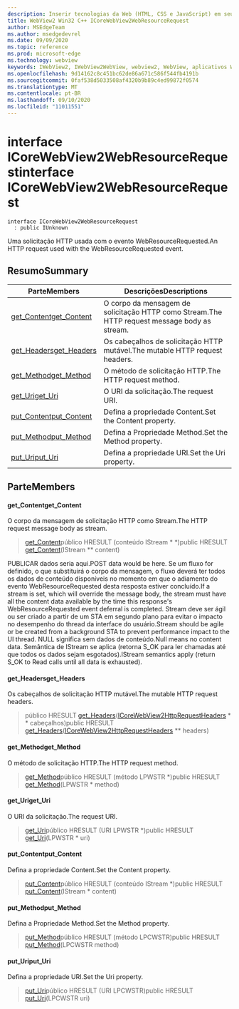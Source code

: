 ```yaml
---
description: Inserir tecnologias da Web (HTML, CSS e JavaScript) em seus aplicativos nativos com o controle WebView2 do Microsoft Edge
title: WebView2 Win32 C++ ICoreWebView2WebResourceRequest
author: MSEdgeTeam
ms.author: msedgedevrel
ms.date: 09/09/2020
ms.topic: reference
ms.prod: microsoft-edge
ms.technology: webview
keywords: IWebView2, IWebView2WebView, webview2, WebView, aplicativos Win32, Win32, Edge, ICoreWebView2, ICoreWebView2Controller, controle do navegador, HTML Edge, ICoreWebView2WebResourceRequest
ms.openlocfilehash: 9d14162c8c451bc62de86a671c586f544fb4191b
ms.sourcegitcommit: 0faf538d5033508af4320b9b89c4ed99872f0574
ms.translationtype: MT
ms.contentlocale: pt-BR
ms.lasthandoff: 09/10/2020
ms.locfileid: "11011551"
---
```

# <span data-ttu-id="0b7ea-104">interface ICoreWebView2WebResourceRequest</span><span class="sxs-lookup"><span data-stu-id="0b7ea-104">interface ICoreWebView2WebResourceRequest</span></span> 

```
interface ICoreWebView2WebResourceRequest
  : public IUnknown
```

<span data-ttu-id="0b7ea-105">Uma solicitação HTTP usada com o evento WebResourceRequested.</span><span class="sxs-lookup"><span data-stu-id="0b7ea-105">An HTTP request used with the WebResourceRequested event.</span></span>

## <span data-ttu-id="0b7ea-106">Resumo</span><span class="sxs-lookup"><span data-stu-id="0b7ea-106">Summary</span></span>

 <span data-ttu-id="0b7ea-107">Parte</span><span class="sxs-lookup"><span data-stu-id="0b7ea-107">Members</span></span>                        | <span data-ttu-id="0b7ea-108">Descrições</span><span class="sxs-lookup"><span data-stu-id="0b7ea-108">Descriptions</span></span>
--------------------------------|---------------------------------------------
[<span data-ttu-id="0b7ea-109">get_Content</span><span class="sxs-lookup"><span data-stu-id="0b7ea-109">get_Content</span></span>](#get_content) | <span data-ttu-id="0b7ea-110">O corpo da mensagem de solicitação HTTP como Stream.</span><span class="sxs-lookup"><span data-stu-id="0b7ea-110">The HTTP request message body as stream.</span></span>
[<span data-ttu-id="0b7ea-111">get_Headers</span><span class="sxs-lookup"><span data-stu-id="0b7ea-111">get_Headers</span></span>](#get_headers) | <span data-ttu-id="0b7ea-112">Os cabeçalhos de solicitação HTTP mutável.</span><span class="sxs-lookup"><span data-stu-id="0b7ea-112">The mutable HTTP request headers.</span></span>
[<span data-ttu-id="0b7ea-113">get_Method</span><span class="sxs-lookup"><span data-stu-id="0b7ea-113">get_Method</span></span>](#get_method) | <span data-ttu-id="0b7ea-114">O método de solicitação HTTP.</span><span class="sxs-lookup"><span data-stu-id="0b7ea-114">The HTTP request method.</span></span>
[<span data-ttu-id="0b7ea-115">get_Uri</span><span class="sxs-lookup"><span data-stu-id="0b7ea-115">get_Uri</span></span>](#get_uri) | <span data-ttu-id="0b7ea-116">O URI da solicitação.</span><span class="sxs-lookup"><span data-stu-id="0b7ea-116">The request URI.</span></span>
[<span data-ttu-id="0b7ea-117">put_Content</span><span class="sxs-lookup"><span data-stu-id="0b7ea-117">put_Content</span></span>](#put_content) | <span data-ttu-id="0b7ea-118">Defina a propriedade Content.</span><span class="sxs-lookup"><span data-stu-id="0b7ea-118">Set the Content property.</span></span>
[<span data-ttu-id="0b7ea-119">put_Method</span><span class="sxs-lookup"><span data-stu-id="0b7ea-119">put_Method</span></span>](#put_method) | <span data-ttu-id="0b7ea-120">Defina a Propriedade Method.</span><span class="sxs-lookup"><span data-stu-id="0b7ea-120">Set the Method property.</span></span>
[<span data-ttu-id="0b7ea-121">put_Uri</span><span class="sxs-lookup"><span data-stu-id="0b7ea-121">put_Uri</span></span>](#put_uri) | <span data-ttu-id="0b7ea-122">Defina a propriedade URI.</span><span class="sxs-lookup"><span data-stu-id="0b7ea-122">Set the Uri property.</span></span>

## <span data-ttu-id="0b7ea-123">Parte</span><span class="sxs-lookup"><span data-stu-id="0b7ea-123">Members</span></span>

#### <span data-ttu-id="0b7ea-124">get_Content</span><span class="sxs-lookup"><span data-stu-id="0b7ea-124">get_Content</span></span> 

<span data-ttu-id="0b7ea-125">O corpo da mensagem de solicitação HTTP como Stream.</span><span class="sxs-lookup"><span data-stu-id="0b7ea-125">The HTTP request message body as stream.</span></span>

> <span data-ttu-id="0b7ea-126">[get_Content](#get_content)público HRESULT (conteúdo IStream \* \*)</span><span class="sxs-lookup"><span data-stu-id="0b7ea-126">public HRESULT [get_Content](#get_content)(IStream \*\* content)</span></span>

<span data-ttu-id="0b7ea-127">PUBLICAR dados seria aqui.</span><span class="sxs-lookup"><span data-stu-id="0b7ea-127">POST data would be here.</span></span> <span data-ttu-id="0b7ea-128">Se um fluxo for definido, o que substituirá o corpo da mensagem, o fluxo deverá ter todos os dados de conteúdo disponíveis no momento em que o adiamento do evento WebResourceRequested desta resposta estiver concluído.</span><span class="sxs-lookup"><span data-stu-id="0b7ea-128">If a stream is set, which will override the message body, the stream must have all the content data available by the time this response's WebResourceRequested event deferral is completed.</span></span> <span data-ttu-id="0b7ea-129">Stream deve ser ágil ou ser criado a partir de um STA em segundo plano para evitar o impacto no desempenho do thread da interface do usuário.</span><span class="sxs-lookup"><span data-stu-id="0b7ea-129">Stream should be agile or be created from a background STA to prevent performance impact to the UI thread.</span></span> <span data-ttu-id="0b7ea-130">NULL significa sem dados de conteúdo.</span><span class="sxs-lookup"><span data-stu-id="0b7ea-130">Null means no content data.</span></span> <span data-ttu-id="0b7ea-131">Semântica de IStream se aplica (retorna S_OK para ler chamadas até que todos os dados sejam esgotados).</span><span class="sxs-lookup"><span data-stu-id="0b7ea-131">IStream semantics apply (return S_OK to Read calls until all data is exhausted).</span></span>

#### <span data-ttu-id="0b7ea-132">get_Headers</span><span class="sxs-lookup"><span data-stu-id="0b7ea-132">get_Headers</span></span> 

<span data-ttu-id="0b7ea-133">Os cabeçalhos de solicitação HTTP mutável.</span><span class="sxs-lookup"><span data-stu-id="0b7ea-133">The mutable HTTP request headers.</span></span>

> <span data-ttu-id="0b7ea-134">público HRESULT [get_Headers](#get_headers)([ICoreWebView2HttpRequestHeaders](icorewebview2httprequestheaders.md) \* \* cabeçalhos)</span><span class="sxs-lookup"><span data-stu-id="0b7ea-134">public HRESULT [get_Headers](#get_headers)([ICoreWebView2HttpRequestHeaders](icorewebview2httprequestheaders.md) \*\* headers)</span></span>

#### <span data-ttu-id="0b7ea-135">get_Method</span><span class="sxs-lookup"><span data-stu-id="0b7ea-135">get_Method</span></span> 

<span data-ttu-id="0b7ea-136">O método de solicitação HTTP.</span><span class="sxs-lookup"><span data-stu-id="0b7ea-136">The HTTP request method.</span></span>

> <span data-ttu-id="0b7ea-137">[get_Method](#get_method)público HRESULT (método LPWSTR \*)</span><span class="sxs-lookup"><span data-stu-id="0b7ea-137">public HRESULT [get_Method](#get_method)(LPWSTR \* method)</span></span>

#### <span data-ttu-id="0b7ea-138">get_Uri</span><span class="sxs-lookup"><span data-stu-id="0b7ea-138">get_Uri</span></span> 

<span data-ttu-id="0b7ea-139">O URI da solicitação.</span><span class="sxs-lookup"><span data-stu-id="0b7ea-139">The request URI.</span></span>

> <span data-ttu-id="0b7ea-140">[get_Uri](#get_uri)público HRESULT (URI LPWSTR \*)</span><span class="sxs-lookup"><span data-stu-id="0b7ea-140">public HRESULT [get_Uri](#get_uri)(LPWSTR \* uri)</span></span>

#### <span data-ttu-id="0b7ea-141">put_Content</span><span class="sxs-lookup"><span data-stu-id="0b7ea-141">put_Content</span></span> 

<span data-ttu-id="0b7ea-142">Defina a propriedade Content.</span><span class="sxs-lookup"><span data-stu-id="0b7ea-142">Set the Content property.</span></span>

> <span data-ttu-id="0b7ea-143">[put_Content](#put_content)público HRESULT (conteúdo IStream \*)</span><span class="sxs-lookup"><span data-stu-id="0b7ea-143">public HRESULT [put_Content](#put_content)(IStream \* content)</span></span>

#### <span data-ttu-id="0b7ea-144">put_Method</span><span class="sxs-lookup"><span data-stu-id="0b7ea-144">put_Method</span></span> 

<span data-ttu-id="0b7ea-145">Defina a Propriedade Method.</span><span class="sxs-lookup"><span data-stu-id="0b7ea-145">Set the Method property.</span></span>

> <span data-ttu-id="0b7ea-146">[put_Method](#put_method)público HRESULT (método LPCWSTR)</span><span class="sxs-lookup"><span data-stu-id="0b7ea-146">public HRESULT [put_Method](#put_method)(LPCWSTR method)</span></span>

#### <span data-ttu-id="0b7ea-147">put_Uri</span><span class="sxs-lookup"><span data-stu-id="0b7ea-147">put_Uri</span></span> 

<span data-ttu-id="0b7ea-148">Defina a propriedade URI.</span><span class="sxs-lookup"><span data-stu-id="0b7ea-148">Set the Uri property.</span></span>

> <span data-ttu-id="0b7ea-149">[put_Uri](#put_uri)público HRESULT (URI LPCWSTR)</span><span class="sxs-lookup"><span data-stu-id="0b7ea-149">public HRESULT [put_Uri](#put_uri)(LPCWSTR uri)</span></span>

